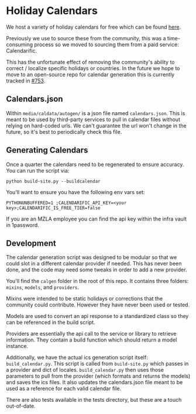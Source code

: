 # Holiday Calendars

We host a variety of holiday calendars for free which can be
found [here](https://www.thunderbird.net/en-CA/calendar/holidays/).

Previously we use to source these from the community, this was a time-consuming process so we moved to sourcing them
from a paid service: Calendarific.

This has the unfortunate effect of removing the community's ability to correct / localize specific holidays or
countries. In the future we hope to move to an open-source repo for calendar generation this is currently tracked
in [#753](https://github.com/thunderbird/thunderbird-website/issues/753).

## Calendars.json

Within `media/caldata/autogen/` is a json file named `calendars.json`. This is meant to be used by third-party services
to pull in calendar files without relying on hard-coded urls. We can't guarantee the url won't change in the future, so
it's best to periodically check this file.

## Generating Calendars

Once a quarter the calendars need to be regenerated to ensure accuracy. You can run the script via:

```shell
python build-site.py --buildcalendar 
```

You'll want to ensure you have the following env vars set:

```shell
PYTHONUNBUFFERED=1 ;CALENDARIFIC_API_KEY=<your key>;CALENDARIFIC_IS_FREE_TIER=false
```

If you are an MZLA employee you can find the api key within the infra vault in 1password.

## Development

The calendar generation script was designed to be modular so that we could slot in a different calendar provider if
needed. This has never been done, and the code may need some tweaks in order to add a new provider.

You'll find the `calgen` folder in the root of this repo. It contains three folders: `mixins`, `models`, and
`providers`.

Mixins were intended to be static holidays or corrections that the community could contribute. However they have never
been used or tested.

Models are used to convert an api response to a standardized class so they can be referenced in the build script.

Providers are essentially the api call to the service or library to retrieve information. They contain a build function
which should return a model instance.

Additionally, we have the actual ics generation script itself: `build_calendar.py`. This script is called from
`build-site.py` which passes in a provider and dict of locales. `build_calendar.py` then uses those parameters to pull from
the provider (which formats and returns the models) and saves the ics files. It also updates the calendars.json file
meant to be used as a reference for each valid calendar file.

There are also tests available in the tests directory, but these are a touch out-of-date. 
